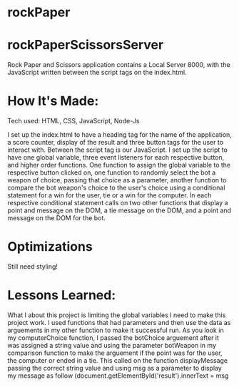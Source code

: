 # rockPaper

# rockPaperScissorsServer
Rock Paper and Scissors application contains a Local Server 8000, with the JavaScript written between the script tags on the index.html.

# How It's Made:
Tech used: HTML, CSS, JavaScript, Node-Js

I set up the index.html to have a heading tag for the name of the application, a score counter, display of the result and three button tags for the user to interact with. Between the script tag is our JavaScript. I set up the script to have one global variable, three event listeners for each respective button, and higher order functions. One function to assign the global variable to the respective button clicked on, one function to randomly select the bot a weapon of choice, passing that choice as a parameter, another function to compare the bot weapon's choice to the user's choice using a conditional statement for a win for the user, tie or a win for the computer. In each respective conditional statement calls on two other functions that display a point and message on the DOM, a tie message on the DOM, and a point and message on the DOM for the bot.

# Optimizations
Still need styling!

# Lessons Learned:
What I about this project is limiting the global variables I need to make this project work. I used functions that had parameters and then use the data as arguements in my other function to make it successful run. As you look in my computerChoice function, I passed the botChoice arguement after it was assigned a string value and using the parameter botWeapon in my comparison function to make the arguement if the point was for the user, the computer or ended in a tie. This called on the function displayMessage passing the correct string value and using msg as a parameter to display my message as follow (document.getElementById('result').innerText = msg

